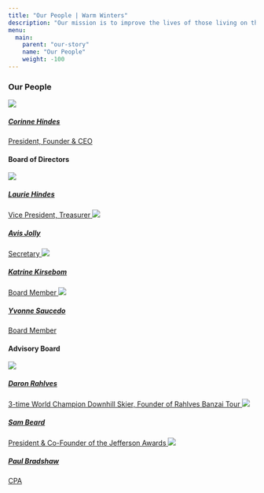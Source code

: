 ```yaml
---
title: "Our People | Warm Winters"
description: "Our mission is to improve the lives of those living on the streets through the power of youth."
menu:
  main:
    parent: "our-story"
    name: "Our People"
    weight: -100
---
```


<h3 class="text-center">Our People</h3>

<div class="people">
  <a href="#" target="_blank" class="people__founder">
    <img src="/img/profile-corinne.jpg">
    <h5>Corinne Hindes</h5>
    <span>President, Founder &amp; CEO</span>
  </a>
</div>

<h4 class="text-center">Board of Directors</h4>

<div class="people">
  <a href="#" target="_blank">
    <img src="/img/profile-laurie.jpg">
    <h5>Laurie Hindes</h5>
    <span>Vice President, Treasurer</span>
  </a>
  <a href="#" target="_blank">
    <img src="/img/profile-avis.jpg">
    <h5>Avis Jolly</h5>
    <span>Secretary</span>
  </a>
  <a href="#" target="_blank">
    <img src="/img/profile-katrine.jpg">
    <h5>Katrine Kirsebom</h5>
    <span>Board Member</span>
  </a>
  <a href="#" target="_blank">
    <img src="/img/profile-yvonne.jpg">
    <h5>Yvonne Saucedo</h5>
    <span>Board Member</span>
  </a>
</div>

<h4 class="text-center">Advisory Board</h4>

<div class="people">
  <a href="#" target="_blank">
    <img src="/img/profile-daron.jpg">
    <h5>Daron Rahlves</h5>
    <span>3-time World Champion Downhill Skier, Founder of Rahlves Banzai Tour</span>
  </a>
  <a href="#" target="_blank">
    <img src="/img/profile-sam.jpg">
    <h5>Sam Beard</h5>
    <span>President &amp; Co-Founder of the Jefferson Awards</span>
  </a>
  <a href="#" target="_blank" class="people__dangling">
    <img src="/img/profile-paul.jpg">
    <h5>Paul Bradshaw</h5>
    <span>CPA</span>
  </a>
</div>
